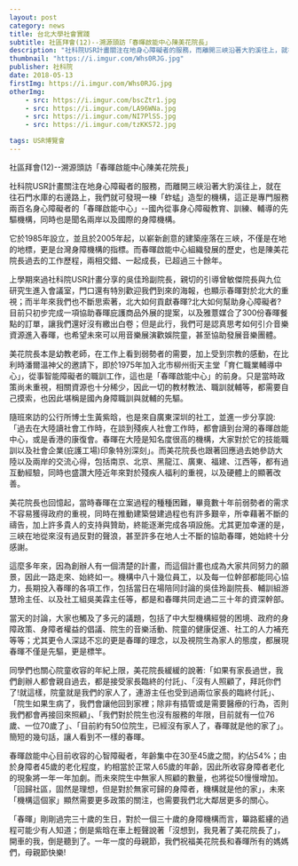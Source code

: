 ```yaml
---
layout: post
category: news
title: 台北大學社會實踐
subtitle: 社區拜會(12)--溯源頭訪「春暉啟能中心陳美花院長」
description: "社科院USR計畫關注在地身心障礙者的服務，而離開三峽沿著大豹溪往上，就在往石門水庫的右邊路上，我們就可發現一棟「蚱蜢」造型的機構..."
thumbnail: "https://i.imgur.com/Whs0RJG.jpg"
publisher: 社科院
date: 2018-05-13
firstImg: https://i.imgur.com/Whs0RJG.jpg
otherImg:
    - src: https://i.imgur.com/bscZtr1.jpg
    - src: https://i.imgur.com/LA96WNa.jpg
    - src: https://i.imgur.com/NI7PlSS.jpg
    - src: https://i.imgur.com/tzKKS72.jpg

tags: USR博覽會
---
```


社區拜會(12)--溯源頭訪「春暉啟能中心陳美花院長」

社科院USR計畫關注在地身心障礙者的服務，而離開三峽沿著大豹溪往上，就在往石門水庫的右邊路上，我們就可發現一棟「蚱蜢」造型的機構，這正是專門服務兩百名身心障礙者的「春暉啟能中心」--國內從事身心障礙教育、訓練、輔導的先驅機構，同時也是聞名兩岸以及國際的身障機構。

它於1985年設立，並且於2005年起，以嶄新創意的建築座落在三峽，不僅是在地的地標，更是台灣身障機構的指標。而春暉啟能中心組織發展的歷史，也是陳美花院長過去的工作歷程，兩相交錯、一起成長，已超過三十餘年。

上學期來過社科院USR計畫分享的吳佳玲副院長，親切的引導曾敏傑院長與九位研究生進入會議室，門口還有特別歡迎我們到來的海報，也顯示春暉對於北大的重視；而半年來我們也不斷思索著，北大如何貢獻春暉?北大如何幫助身心障礙者?目前只初步完成一項協助春暉庇護商品外展的提案，以及雅薏媒合了300份春暉餐點的訂單，讓我們還好沒有繳出白卷；但是此行，我們可是認真思考如何引介音樂資源進入春暉，也希望未來可以用音樂展演歡娛院童，甚至協助發展音樂團體。

美花院長本是幼教老師，在工作上看到弱勢者的需要，加上受到宗教的感動，在比利時潘爾溫神父的邀請下，即於1975年加入北市柳州街天主堂「育仁職業輔導中心」，從事智能障礙者的職訓工作，這也是「春暉啟能中心」的前身。只是當時政策尚未重視，相關資源也十分稀少，因此一切的教材教法、職訓就輔等，都需要自己摸索，也因此堪稱是國內身障職訓與就輔的先驅。

隨班來訪的公行所博士生黃紫晗，也是來自廣東深圳的社工，並進一步分享說: 「過去在大陸讀社會工作時，在談到殘疾人社會工作時，都會讀到台灣的春暉啟能中心，或是香港的康復會。春暉在大陸是知名度很高的機構，大家對於它的技能職訓以及社會企業(庇護工場)印象特別深刻」。而美花院長也跟著回應過去她參訪大陸以及兩岸的交流心得，包括南京、北京、黑龍江、廣東、福建、江西等，都有過互動經驗，同時也盛讚大陸近年來對於殘疾人福利的重視，以及硬體上的顯著改善。

美花院長也回憶起，當時春暉在立案過程的種種困難，畢竟數十年前弱勢者的需求不容易獲得政府的重視，同時在推動建築營建過程也有許多艱辛，所幸藉著不斷的禱告，加上許多貴人的支持與贊助，終能逐漸完成各項設施。尤其更加幸運的是，三峽在地從來沒有過反對的聲浪，甚至許多在地人士不斷的協助春暉，她始終十分感謝。

這麼多年來，因為創辦人有一個清楚的計畫，而這個計畫也成為大家共同努力的願景，因此一路走來、始終如一。機構中八十幾位員工，以及每一位幹部都能同心協力，長期投入春暉的各項工作，包括當日在場陪同討論的吳佳玲副院長、輔訓組游慧玲主任、以及社工組吳美霖主任等，都是和春暉共同走過二三十年的資深幹部。

當天的討論，大家也觸及了多元的議題，包括了中大型機構經營的困境、政府的身障政策、身障者權益的倡議、院生的音樂活動、院童的健康促進、社工的人力補充等等；尤其更令人深誌不忘的更是春暉的理念，以及視院生為家人的態度，都展現春暉不僅是先驅，更是標竿。

同學們也關心院童收容的年紀上限，美花院長緩緩的說著:「如果有家長過世，我們創辦人都會親自過去，都是接受家長臨終的付託」、「沒有人照顧了，拜託你們了!就這樣，院童就是我們的家人了，連游主任也受到過兩位家長的臨終付託」、「院生如果生病了，我們會讓他回到家裡；除非有插管或是需要醫療的行為，否則我們都會再接回來照顧」、「我們對於院生也沒有服務的年限，目前就有一位76歲、一位70歲了」、「目前約有50位院生，已經沒有家人了，春暉就是他的家了」。簡短的幾句話，讓人看到不一樣的春暉。

春暉啟能中心目前收容的心智障礙者，年齡集中在30至45歲之間，約佔54%；由於身障者45歲的老化程度，約相當於正常人65歲的年齡，因此所收容身障者老化的現象將一年一年加劇。而未來院生中無家人照顧的數量，也將從50慢慢增加。「回歸社區，固然是理想，但是對於無家可歸的身障者，機構就是他的家」，未來「機構這個家」顯然需要更多政策的關注，也需要我們北大鄰居更多的關心。

「春暉」剛剛過完三十歲的生日，對於一個三十歲的身障機構而言，篳路藍縷的過程可能少有人知道；倒是紫晗在車上輕聲說著「沒想到，我見著了美花院長了」，開車的我，倒是聽到了。一年一度的母親節，我們祝福美花院長和春暉所有的媽媽們，母親節快樂!
